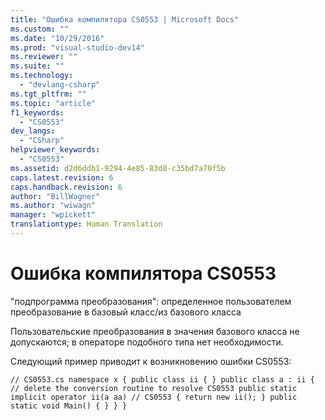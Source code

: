 ```yaml
---
title: "Ошибка компилятора CS0553 | Microsoft Docs"
ms.custom: ""
ms.date: "10/29/2016"
ms.prod: "visual-studio-dev14"
ms.reviewer: ""
ms.suite: ""
ms.technology: 
  - "devlang-csharp"
ms.tgt_pltfrm: ""
ms.topic: "article"
f1_keywords: 
  - "CS0553"
dev_langs: 
  - "CSharp"
helpviewer_keywords: 
  - "CS0553"
ms.assetid: d2d6ddb1-9294-4e85-83d8-c35bd7a70f5b
caps.latest.revision: 6
caps.handback.revision: 6
author: "BillWagner"
ms.author: "wiwagn"
manager: "wpickett"
translationtype: Human Translation
---
```

# Ошибка компилятора CS0553
"подпрограмма преобразования": определенное пользователем преобразование в базовый класс\/из базового класса  
  
 Пользовательские преобразования в значения базового класса не допускаются; в операторе подобного типа нет необходимости.  
  
 Следующий пример приводит к возникновению ошибки CS0553:  
  
```  
// CS0553.cs namespace x { public class ii { } public class a : ii { // delete the conversion routine to resolve CS0553 public static implicit operator ii(a aa) // CS0553 { return new ii(); } public static void Main() { } } }  
```